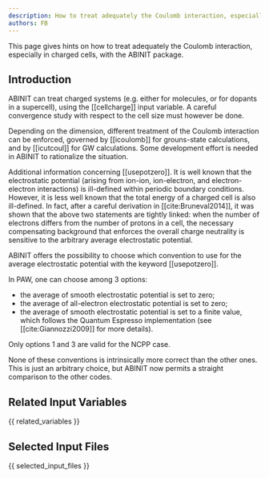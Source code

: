 ```yaml
---
description: How to treat adequately the Coulomb interaction, especially in charged cells,
authors: FB
---
```

<!--- This is the source file for this topics. Can be edited. -->

This page gives hints on how to treat adequately the Coulomb interaction, 
especially in charged cells, with the ABINIT package.

## Introduction

ABINIT can treat charged systems (e.g. either for molecules, or for dopants in
a supercell), using the [[cellcharge]] input variable. A careful convergence study
with respect to the cell size must however be done.

Depending on the dimension, different treatment of the Coulomb interaction can
be enforced, governed by [[icoulomb]] for grouns-state calculations, and by
[[icutcoul]] for GW calculations. Some development effort is needed in ABINIT
to rationalize the situation.

Additional information concerning [[usepotzero]]. It is well known that the
electrostatic potential (arising from ion-ion, ion-electron, and electron-
electron interactions) is ill-defined within periodic boundary conditions.
However, it is less well known that the total energy of a charged cell is also
ill-defined. In fact, after a careful derivation in [[cite:Bruneval2014]], it
was shown that the above two statements are tightly linked: when the number of
electrons differs from the number of protons in a cell, the necessary
compensating background that enforces the overall charge neutrality is
sensitive to the arbitrary average electrostatic potential.

ABINIT offers the possibility to choose which convention to use for the
average electrostatic potential with the keyword [[usepotzero]].

In PAW, one can choose among 3 options:

* the average of smooth electrostatic potential is set to zero;
* the average of all-electron electrostatic potential is set to zero;
* the average of smooth electrostatic potential is set to a finite value, which follows the Quantum Espresso implementation (see [[cite:Giannozzi2009]] for more details).

Only options 1 and 3 are valid for the NCPP case.

None of these conventions is intrinsically more correct than the other ones.
This is just an arbitrary choice, but ABINIT now permits a straight comparison
to the other codes.

## Related Input Variables

{{ related_variables }}

## Selected Input Files

{{ selected_input_files }}

